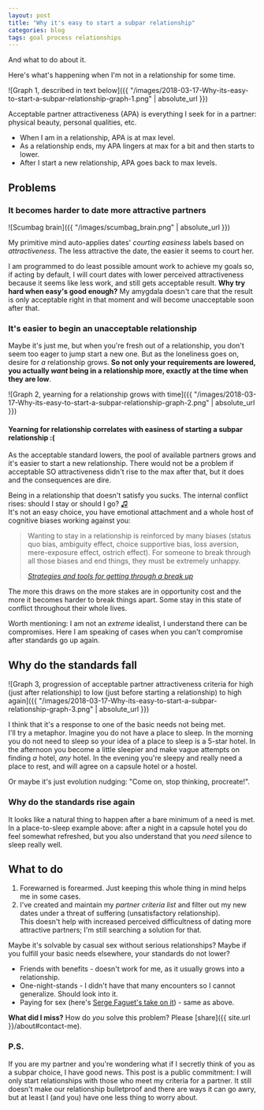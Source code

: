 ```yaml
---
layout: post
title: "Why it's easy to start a subpar relationship"
categories: blog
tags: goal process relationships
---
```


And what to do about it.  


Here's what's happening when I'm not in a relationship for some time.

![Graph 1, described in text below]({{ "/images/2018-03-17-Why-its-easy-to-start-a-subpar-relationship-graph-1.png" | absolute_url }})


Acceptable partner attractiveness (APA) is everything I seek for in a partner: physical beauty, personal qualities, etc.

* When I am in a relationship, APA is at max level.
* As a relationship ends, my APA lingers at max for a bit and then starts to lower.
* After I start a new relationship, APA goes back to max levels.


## Problems

### It becomes harder to date more attractive partners

![Scumbag brain]({{ "/images/scumbag_brain.png" | absolute_url }})

My primitive mind auto-applies dates' _courting easiness_ labels based on _attractiveness_. The less attractive the date, the easier it seems to court her.

I am programmed to do least possible amount work to achieve my goals so, if acting by default, I will court dates with lower perceived attractiveness because it seems like less work, and still gets acceptable result. **Why try hard when easy's good enough?** My amygdala doesn't care that the result is only acceptable right in that moment and will become unacceptable soon after that.  





### It's easier to begin an unacceptable relationship 


Maybe it's just me, but when you're fresh out of a relationship, you don't seem too eager to jump start a new one. But as the loneliness goes on, desire for _a_ relationship grows.
**So not only your requirements are lowered, you actually _want_ being in a relationship more, exactly at the time when they are low**.

![Graph 2, yearning for a relationship grows with time]({{ "/images/2018-03-17-Why-its-easy-to-start-a-subpar-relationship-graph-2.png" | absolute_url }})

#### Yearning for relationship correlates with easiness of starting a subpar relationship :( 


As the acceptable standard lowers, the pool of available partners grows and it's easier to start a new relationship.
There would not be a problem if acceptable SO attractiveness didn't rise to the max after that, but it does and the consequences are dire.

Being in a relationship that doesn't satisfy you sucks.
The internal conflict rises: should I stay or should I go? [♫](https://www.youtube.com/watch?v=BN1WwnEDWAM)  
It's not an easy choice, you have emotional attachment and a whole host of cognitive biases working against you:

<blockquote>
  <p>
    Wanting to stay in a relationship is reinforced by many biases (status quo bias, ambiguity effect, choice supportive bias, loss aversion, mere-exposure effect, ostrich effect). For someone to break through all those biases and end things, they must be extremely unhappy.
  </p>
  <footer><cite><a href='http://lesswrong.com/lw/m78/strategies_and_tools_for_getting_through_a_break/'>Strategies and tools for getting through a break up</a></cite></footer>
</blockquote>

The more this draws on the more stakes are in opportunity cost and the more it becomes harder to break things apart. Some stay in this state of conflict throughout their whole lives.



Worth mentioning: I am not an _extreme_ idealist, I understand there can be compromises. Here I am speaking of cases when you can't compromise after standards go up again.


## Why do the standards fall
![Graph 3, progression of acceptable partner attractiveness criteria for high (just after relationship) to low (just before starting a relationship) to high again]({{ "/images/2018-03-17-Why-its-easy-to-start-a-subpar-relationship-graph-3.png" | absolute_url }})


I think that it's a response to one of the basic needs not being met.  
I'll try a metaphor. Imagine you do not have a place to sleep. In the morning you do not need to sleep so your idea of a place to sleep is a 5-star hotel. In the afternoon you become a little sleepier and make vague attempts on finding _a_ hotel, _any_ hotel. In the evening you're sleepy and really need a place to rest, and will agree on a capsule hotel or a hostel.  

Or maybe it's just evolution nudging: "Come on, stop thinking, procreate!".


### Why do the standards rise again
It looks like a natural thing to happen after a bare minimum of a need is met.
In a place-to-sleep example above: after a night in a capsule hotel you do feel somewhat refreshed, but you also understand that you _need_ silence to sleep really well.


## What to do

1. Forewarned is forearmed. Just keeping this whole thing in mind helps me in some cases.  
1. I've created and maintain my _partner criteria list_ and filter out my new dates under a threat of suffering (unsatisfactory relationship).  
This doesn't help with increased perceived difficultness of dating more attractive partners; I'm still searching a solution for that.


Maybe it's solvable by casual sex without serious relationships? Maybe if you fulfill your basic needs elsewhere, your standards do not lower?   

* Friends with benefits - doesn't work for me, as it usually grows into a relationship.  
* One-night-stands - I didn't have that many encounters so I cannot generalize. Should look into it. 
* Paying for sex (here's [Serge Faguet's take on it](https://hackernoon.com/biohack-your-intelligence-now-or-become-obsolete-97cdd15e395f)) - same as above.  


**What did I miss?** How do _you_ solve this problem? Please [share]({{ site.url }}/about#contact-me).



### P.S.

If you are my partner and you're wondering what if I secretly think of you as a subpar choice, I have good news.
This post is a public commitment: I will only start relationships with those who meet my criteria for a partner. It still doesn't make our relationship bulletproof and there are ways it can go awry, but at least I (and you) have one less thing to worry about.


